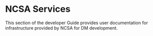 # NCSA Services

This section of the developer Guide provides user documentation for infrastructure provided by NCSA for DM development.
